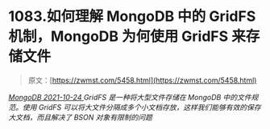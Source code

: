 <!--yml
category: 未分类
date: 0001-01-01 00:00:00
-->

# 1083.如何理解 MongoDB 中的 GridFS 机制，MongoDB 为何使用 GridFS 来存储文件

> 原文：[https://zwmst.com/5458.html](https://zwmst.com/5458.html)

   [ *MongoDB* ](https://zwmst.com/mongodb)*[ <time datetime="2021-10-25T01:06:20+08:00"> 2021-10-24 </time> ](https://zwmst.com/5458.html)  GridFS 是一种将大型文件存储在 MongoDB 中的文件规范。使用 GridFS 可以将大文件分隔成多个小文档存放，这样我们能够有效的保存大文档，而且解决了 BSON 对象有限制的问题*